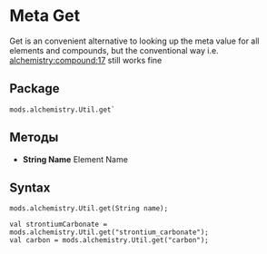 # Meta Get
Get is an convenient alternative to looking up the meta value for all elements and compounds, but the conventional way i.e. <alchemistry:compound:17> still works fine

## Package
```zenscript
mods.alchemistry.Util.get`
```

## Методы

- **String Name** Element Name

## Syntax

```zenscript
mods.alchemistry.Util.get(String name);

val strontiumCarbonate = mods.alchemistry.Util.get("strontium_carbonate");
val carbon = mods.alchemistry.Util.get("carbon");
```